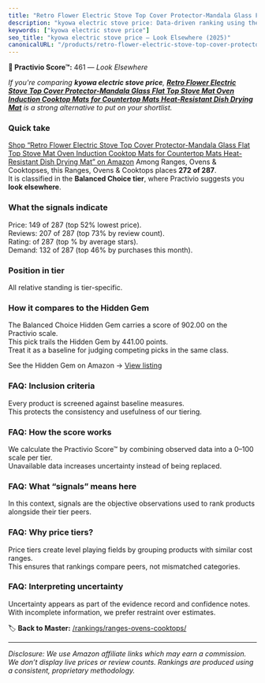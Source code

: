 ```yaml
---
title: "Retro Flower Electric Stove Top Cover Protector-Mandala Glass Flat Top Stove Mat Oven Induction Cooktop Mats for Countertop Mats Heat-Resistant Dish Drying Mat"
description: "kyowa electric stove price: Data-driven ranking using the Practivio Score™. Positioned by quality, value, demand, findability, momentum."
keywords: ["kyowa electric stove price"]
seo_title: "kyowa electric stove price — Look Elsewhere (2025)"
canonicalURL: "/products/retro-flower-electric-stove-top-cover-protector-mandala-glass-flat-top-stove-mat-oven-induction-cooktop-mats-for-countertop-mats-heat-resistant-dish-drying-mat-B0FDQR3Z83/"
---
```


**🚫 Practivio Score™:** 461 — _Look Elsewhere_


*If you're comparing **kyowa electric stove price**, **[Retro Flower Electric Stove Top Cover Protector-Mandala Glass Flat Top Stove Mat Oven Induction Cooktop Mats for Countertop Mats Heat-Resistant Dish Drying Mat](https://www.amazon.com/dp/B0FDQR3Z83?tag=practivio-20)** is a strong alternative to put on your shortlist.*
### Quick take
[Shop “Retro Flower Electric Stove Top Cover Protector-Mandala Glass Flat Top Stove Mat Oven Induction Cooktop Mats for Countertop Mats Heat-Resistant Dish Drying Mat” on Amazon](https://www.amazon.com/dp/B0FDQR3Z83?tag=practivio-20)
Among Ranges, Ovens & Cooktopses, this Ranges, Ovens & Cooktops places **272 of 287**.  
It is classified in the **Balanced Choice tier**, where Practivio suggests you **look elsewhere**.

### What the signals indicate
Price: 149 of 287 (top 52% lowest price).  
Reviews: 207 of 287 (top 73% by review count).  
Rating:  of 287 (top % by average stars).  
Demand: 132 of 287 (top 46% by purchases this month).

### Position in tier
All relative standing is tier-specific.

### How it compares to the Hidden Gem
The Balanced Choice Hidden Gem carries a score of 902.00 on the Practivio scale.  
This pick trails the Hidden Gem by 441.00 points.  
Treat it as a baseline for judging competing picks in the same class.  

See the Hidden Gem on Amazon → [View listing](https://www.amazon.com/dp/B0824W5FWS?tag=practivio-20)

### FAQ: Inclusion criteria
Every product is screened against baseline measures.  
This protects the consistency and usefulness of our tiering.

### FAQ: How the score works
We calculate the Practivio Score™ by combining observed data into a 0–100 scale per tier.  
Unavailable data increases uncertainty instead of being replaced.

### FAQ: What “signals” means here
In this context, signals are the objective observations used to rank products alongside their tier peers.

### FAQ: Why price tiers?
Price tiers create level playing fields by grouping products with similar cost ranges.  
This ensures that rankings compare peers, not mismatched categories.

### FAQ: Interpreting uncertainty
Uncertainty appears as part of the evidence record and confidence notes.  
With incomplete information, we prefer restraint over estimates.


🏷️ **Back to Master:** [/rankings/ranges-ovens-cooktops/](/rankings/ranges-ovens-cooktops/)

---
_Disclosure: We use Amazon affiliate links which may earn a commission. We don’t display live prices or review counts. Rankings are produced using a consistent, proprietary methodology._
